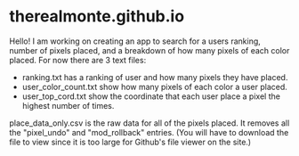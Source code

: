 # therealmonte.github.io

Hello!
I am working on creating an app to search for a users ranking, number of pixels placed, and a breakdown of how many pixels of each color placed.
For now there are 3 text files:
* ranking.txt has a ranking of user and how many pixels they have placed.
* user_color_count.txt show how many pixels of each color a user placed.
* user_top_cord.txt show the coordinate that each user place a pixel the highest number of times.

place_data_only.csv is the raw data for all of the pixels placed. It removes all the "pixel_undo" and "mod_rollback" entries. (You will have to download the file to view since it is too large for Github's file viewer on the site.)